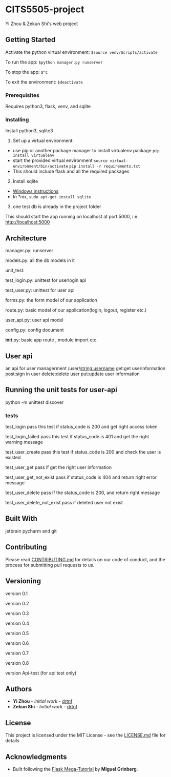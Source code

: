 # CITS5505-project
Yi Zhou &amp; Zekun Shi's web project
## Getting Started

Activate the python virtual environment:
`$source venv/Scripts/activate`

To run the app:
`$python manager.py runserver`

To stop the app:
`$^C`

To exit the environment:
`$deactivate`

### Prerequisites

Requires python3, flask, venv, and sqlite


### Installing

Install python3, sqlite3

1. Set up a virtual environment:
 - use pip or another package manager to install virtualenv package `pip install virtualenv`
 - start the provided virtual environment
   `source virtual-environment/bin/activate`
	`pip install -r requirements.txt`
 - This should include flask and all the required packages
2. Install sqlite
 - [Windows instructions](http://www.sqlitetutorial.net/download-install-sqlite/)
 - In \*nix, `sudo apt-get install sqlite`
3. one test db is already in the project folder

This should start the app running on localhost at port 5000, i.e. [http://localhost:5000](http://localhost:5000)

## Architecture
manager.py: runserver

models.py: all the db models in it

unit_test:

 test_login.py: unittest for userlogin api

 test_user.py: unittest for user api

forms.py: the form model of our application

route.py: basic model of our application(login, logout, register etc.)

user_api.py: user api model

config.py: config document

__init__.py: basic app route , module import etc.

## User api 

an api for user managerment
/user/<string:username>
get:get userinformation
post:sign in user
delete:delete user
put:update user information

## Running the unit tests for user-api

python -m unittest discover

### tests

test_login
	pass this test if status_code is 200 and get right access token

test_login_failed
	pass this test if status_code is 401 and get the right warning message 

test_user_create
	pass this test if status_code is 200 and check the user is existed 

test_user_get
	pass if get the right user information

test_user_get_not_exist
	pass if status_code is 404 and return right error message

test_user_delete
	pass if the status_code is 200, and return right message

test_user_delete_not_exist
	pass if deleted user not exist
	


## Built With

jetbrain pycharm and git

## Contributing

Please read [CONTRIBUTING.md](https://gist.github.com/PurpleBooth/b24679402957c63ec426) for details on our code of conduct, and the process for submitting pull requests to us.

## Versioning
version 0.1

version 0.2

version 0.3

version 0.4

version 0.5

version 0.6

version 0.7

version 0.8

version Api-test (for api test only)

## Authors

* **Yi Zhou** - *Initial work* - [drtnf](https://github.com/gityizhou)
* **Zekun Shi** - *Initial work* - [drtnf](https://github.com/akamic)

## License

This project is licensed under the MIT License - see the [LICENSE.md](LICENSE.md) file for details

## Acknowledgments

* Built following the [Flask Mega-Tutorial](https://blog.miguelgrinberg.com/post/the-flask-mega-tutorial-part-i-hello-world) by **Miguel Grinberg**.
